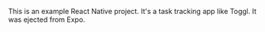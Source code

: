 This is an example React Native project. It's a task tracking app like Toggl. It was ejected from Expo.
